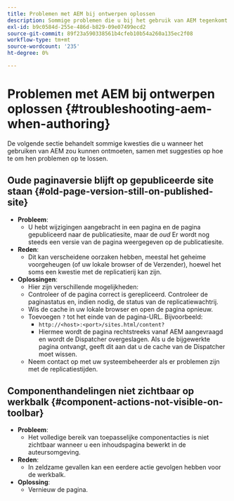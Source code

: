 ```yaml
---
title: Problemen met AEM bij ontwerpen oplossen
description: Sommige problemen die u bij het gebruik van AEM tegenkomt
exl-id: b9c0584d-255e-486d-b829-09e07499ecd2
source-git-commit: 89f23a590338561b4cfeb10b54a260a135ec2f08
workflow-type: tm+mt
source-wordcount: '235'
ht-degree: 0%

---
```


# Problemen met AEM bij ontwerpen oplossen {#troubleshooting-aem-when-authoring}

De volgende sectie behandelt sommige kwesties die u wanneer het gebruiken van AEM zou kunnen ontmoeten, samen met suggesties op hoe te om hen problemen op te lossen.

## Oude paginaversie blijft op gepubliceerde site staan {#old-page-version-still-on-published-site}

* **Probleem**:
   * U hebt wijzigingen aangebracht in een pagina en de pagina gepubliceerd naar de publicatiesite, maar de *oud* Er wordt nog steeds een versie van de pagina weergegeven op de publicatiesite.
* **Reden**:
   * Dit kan verscheidene oorzaken hebben, meestal het geheime voorgeheugen (of uw lokale browser of de Verzender), hoewel het soms een kwestie met de replicatierij kan zijn.
* **Oplossingen**:
   * Hier zijn verschillende mogelijkheden:
   * Controleer of de pagina correct is gerepliceerd. Controleer de paginastatus en, indien nodig, de status van de replicatiewachtrij.
   * Wis de cache in uw lokale browser en open de pagina opnieuw.
   * Toevoegen `?` tot het einde van de pagina-URL. Bijvoorbeeld:
      * `http://<host>:<port>/sites.html/content?`
      * Hiermee wordt de pagina rechtstreeks vanaf AEM aangevraagd en wordt de Dispatcher overgeslagen. Als u de bijgewerkte pagina ontvangt, geeft dit aan dat u de cache van de Dispatcher moet wissen.
   * Neem contact op met uw systeembeheerder als er problemen zijn met de replicatiestijden.

## Componenthandelingen niet zichtbaar op werkbalk {#component-actions-not-visible-on-toolbar}

* **Probleem**:
   * Het volledige bereik van toepasselijke componentacties is niet zichtbaar wanneer u een inhoudspagina bewerkt in de auteursomgeving.
* **Reden**:
   * In zeldzame gevallen kan een eerdere actie gevolgen hebben voor de werkbalk.
* **Oplossing**:
   * Vernieuw de pagina.
